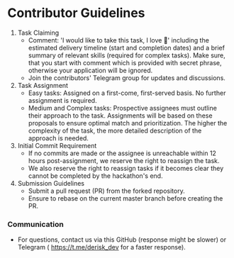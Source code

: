 # Contributor Guidelines

1. Task Claiming
    - Comment: 'I would like to take this task, I love 🍍' including the estimated delivery timeline (start and completion dates) and a brief summary of relevant skills (required for complex tasks). Make sure, that you start with comment which is provided with secret phrase, otherwise your application will be ignored.
    - Join the contributors' Telegram group for updates and discussions.
2. Task Assignment
    - Easy tasks: Assigned on a first-come, first-served basis. No further assignment is required.
    - Medium and Complex tasks: Prospective assignees must outline their approach to the task. Assignments will be based on these proposals to ensure optimal match and prioritization. The higher the complexity of the task, the more detailed description of the approach is needed.
4. Initial Commit Requirement
    - If no commits are made or the assignee is unreachable within 12 hours post-assignment, we reserve the right to reassign the task.
    - We also reserve the right to reassign tasks if it becomes clear they cannot be completed by the hackathon's end.
5. Submission Guidelines
    - Submit a pull request (PR) from the forked repository.
    - Ensure to rebase on the current master branch before creating the PR.

### Communication

* For questions, contact us via this GitHub (response might be slower) or Telegram ( https://t.me/derisk_dev for a faster response).
